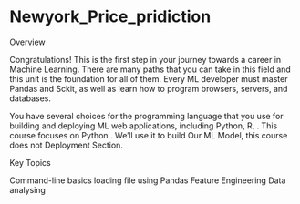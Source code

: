 # Newyork_Price_pridiction
Overview

Congratulations! This is the first step in your journey towards a career in Machine Learning. There are many paths that you can take in this field and this unit is the foundation for all of them. Every ML developer must master Pandas  and Sckit, as well as learn how to program browsers, servers, and databases.

You have several choices for the programming language that you use for building and deploying ML web applications, including Python, R, . This course focuses on Python . We’ll use it to build Our ML Model, this course does not Deployment Section.


Key Topics

Command-line basics
loading file using Pandas
Feature Engineering
Data analysing
